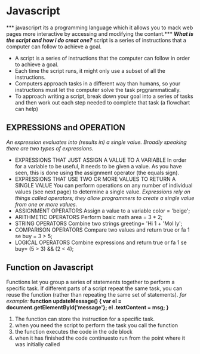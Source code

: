 # Javascript
*** javascriprt its a programming language which it allows you to mack web pages more interactive by accessing and modifying the contant.***
**_What is the script and how i do creat one?_**
 script is a series of instructions that a computer can follow to achieve a goal.
 * A script is a series of instructions that the computer 
can follow in order to achieve a goal. 
* Each time the script runs, it might only use a subset of 
all the instructions. 
* Computers approach tasks in a different way than 
humans, so your instructions must let the computer 
solve the task prggrammatically. 
* To approach writing a script, break down your goal into 
a series of tasks and then work out each step needed 
to complete that task (a flowchart can help)
## EXPRESSIONS and OPERATION
_An expression evaluates into (results in) a single value. Broadly speaking there are two types of expressions._
* EXPRESSIONS THAT JUST ASSIGN A 
VALUE TO A VARIABLE 
In order for a variable to be useful, it needs to be 
given a value. As you have seen, this is done using 
the assignment operator (the equals sign). 
* EXPRESSIONS THAT USE TWO OR 
MORE VALUES TO RETURN A 
SINGLE VALUE 
You can perform operations on any number of 
individual values (see next page) to determine a 
single value.
_Expressions rely on things called operators; they allow programmers to 
create a single value from one or more values._
* ASSIGNMENT OPERATORS Assign a value to a variable 
color = 'beige'; 
* ARITHMETIC OPERATORS Perform basic math 
area = 3 * 2;
* STRING OPERATORS Combine two strings 
greeting= 'Hi 1 + 'Mol ly'; 
* COMPARISON OPERATORS Compare two values and return true or fa 1 se 
buy = 3 > 5;
* LOGICAL OPERATORS Combine expressions and return true or fa 1 se 
buy= (5 > 3) && (2 < 4); 
## Function on Javascript
Functions let you group a series of statements together to perform a 
specific task. If different parts of a script repeat the same task, you can 
reuse the function (rather than repeating the same set of statements). 
_for example:_ 
**function updateMessage() { 
var el = document.getElementByld('message'}; 
el .textContent = msg; 
}**
1. The function can store the instruction for a specific task.
2. when you need the script to perform the task you call the function 
3. the function executes the code in the ode block
4. when it has finished the code continuesto run from the point where it was initially called

